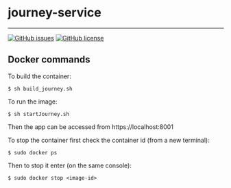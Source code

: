 # journey-service
---

[![GitHub issues](https://img.shields.io/github/issues/Fifiuba/journey-service?&style=flat-square)](https://github.com/Fifiuba/journey-service/issues)
[![GitHub license](https://img.shields.io/github/license/Fifiuba/journey-service?&style=flat-square)](https://github.com/Fifiuba/journey-service/blob/main/LICENSE)

## Docker commands

To build the container:  

```
$ sh build_journey.sh
```

To run the image:  

```
$ sh startJourney.sh
```

Then the app can be accessed from https://localhost:8001  

To stop the container first check the container id (from a new terminal):  
 
```
$ sudo docker ps
```

Then to stop it enter (on the same console):  

```
$ sudo docker stop <image-id>
```
